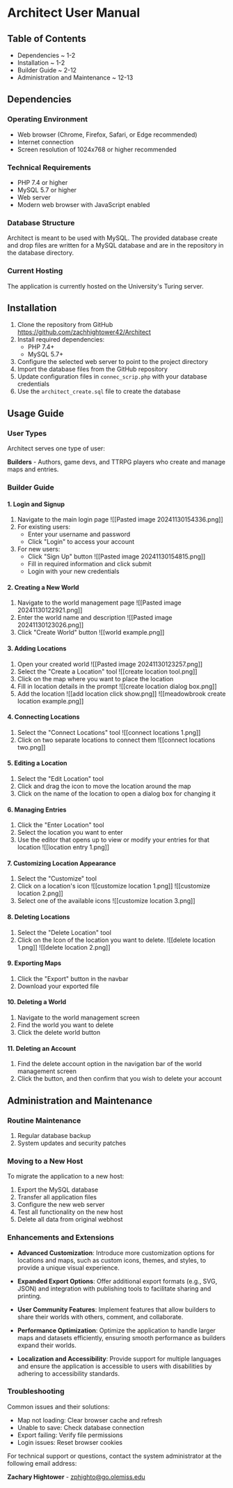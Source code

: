 
# Architect User Manual

## Table of Contents
- Dependencies ~ 1-2
- Installation ~ 1-2
- Builder Guide ~ 2-12
- Administration and Maintenance ~ 12-13

## Dependencies

### Operating Environment
- Web browser (Chrome, Firefox, Safari, or Edge recommended)
- Internet connection
- Screen resolution of 1024x768 or higher recommended

### Technical Requirements
- PHP 7.4 or higher
- MySQL 5.7 or higher
- Web server
- Modern web browser with JavaScript enabled

### Database Structure

Architect is meant to be used with MySQL. The provided database create and drop files are written for a MySQL database and are in the repository in the database directory.


### Current Hosting
The application is currently hosted on the University's Turing server.

## Installation

1. Clone the repository from GitHub
   https://github.com/zachhightower42/Architect
2. Install required dependencies:
   - PHP 7.4+
   - MySQL 5.7+
3. Configure the selected web server to point to the project directory
4. Import the database files from the GitHub repository
5. Update configuration files in `connec_scrip.php` with your database credentials
6. Use the `architect_create.sql`  file to create the database 

## Usage Guide

### User Types
Architect serves one type of user:

**Builders** - Authors, game devs, and TTRPG players who create and manage maps and entries.

### Builder Guide

#### 1. Login and Signup
1. Navigate to the main login page
   ![[Pasted image 20241130154336.png]]
2. For existing users:
   - Enter your username and password
   - Click "Login" to access your account
3. For new users:
   - Click "Sign Up" button
     ![[Pasted image 20241130154815.png]]
   - Fill in required information and click submit
   - Login with your new credentials

#### 2. Creating a New World
1. Navigate to the world management page
![[Pasted image 20241130122921.png]]
2. Enter the world name and description
   ![[Pasted image 20241130123026.png]]
3. Click "Create World" button
   ![[world example.png]]
   

#### 3. Adding Locations
1. Open your created world
   ![[Pasted image 20241130123257.png]]
2. Select the "Create a Location" tool
   ![[create location tool.png]]
3. Click on the map where you want to place the location
4. Fill in location details in the prompt
   ![[create location dialog box.png]]
5. Add the location
   ![[add location click show.png]]
   ![[meadowbrook create location example.png]]

#### 4. Connecting Locations

1. Select the "Connect Locations" tool
   ![[connect locations 1.png]]
2. Click on two separate locations to connect them
   ![[connect locations two.png]]

#### 5. Editing a Location

1. Select the "Edit Location" tool
2. Click and drag the icon to move the location around the map
3. Click on the name of the location to open a dialog box for changing it
#### 6. Managing Entries
1. Click the "Enter Location" tool
2. Select the location you want to enter
3. Use the editor that opens up to view or modify your entries for that location
   ![[location entry 1.png]]

#### 7. Customizing Location Appearance
1. Select the "Customize" tool
2. Click on a location's icon
   ![[customize location 1.png]]
   ![[customize location 2.png]]
3. Select one of the available icons
![[customize location 3.png]]

#### 8. Deleting Locations
1. Select the "Delete Location" tool
2. Click on the Icon of the location you want to delete.
   ![[delete location 1.png]]
![[delete location 2.png]]
#### 9. Exporting Maps
1. Click the "Export" button in the navbar
2. Download your exported file

#### 10. Deleting a World
1. Navigate to the world management screen
2. Find the world you want to delete
3. Click the delete world button

#### 11. Deleting an Account
1. Find the delete account option in the navigation bar of the world management screen
2. Click the button, and then confirm that you wish to delete your account

## Administration and Maintenance

### Routine Maintenance
1. Regular database backup
2. System updates and security patches

### Moving to a New Host
To migrate the application to a new host:
1. Export the MySQL database
2. Transfer all application files
3. Configure the new web server
5. Test all functionality on the new host
6. Delete all data from original webhost
### Enhancements and Extensions

- **Advanced Customization**: Introduce more customization options for locations and maps, such as custom icons, themes, and styles, to provide a unique visual experience.
    
- **Expanded Export Options**: Offer additional export formats (e.g., SVG, JSON) and integration with publishing tools to facilitate sharing and printing.
    
- **User Community Features**: Implement features that allow builders to share their worlds with others, comment, and collaborate.
    
- **Performance Optimization**: Optimize the application to handle larger maps and datasets efficiently, ensuring smooth performance as builders expand their worlds.
    
- **Localization and Accessibility**: Provide support for multiple languages and ensure the application is accessible to users with disabilities by adhering to accessibility standards.
### Troubleshooting
Common issues and their solutions:
- Map not loading: Clear browser cache and refresh
- Unable to save: Check database connection
- Export failing: Verify file permissions
- Login issues: Reset browser cookies

For technical support or questions, contact the system administrator at the following email address:

**Zachary Hightower** - zphighto@go.olemiss.edu
